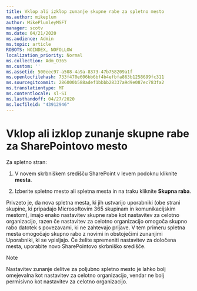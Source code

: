 ```yaml
---
title: Vklop ali izklop zunanje skupne rabe za spletno mesto
ms.author: mikeplum
author: MikePlumleyMSFT
manager: scotv
ms.date: 04/21/2020
ms.audience: Admin
ms.topic: article
ROBOTS: NOINDEX, NOFOLLOW
localization_priority: Normal
ms.collection: Adm_O365
ms.custom: ''
ms.assetid: 500eec97-a508-4a9a-8373-47b758209a1f
ms.openlocfilehash: 733f470e606bb6bf4b4efbfa863b1258699fc311
ms.sourcegitcommit: 286000b588adef1bbbb28337a9d9e087ec783fa2
ms.translationtype: MT
ms.contentlocale: sl-SI
ms.lasthandoff: 04/27/2020
ms.locfileid: "43912946"
---
```

# <a name="turn-external-sharing-on-or-off-for-a-sharepoint-site"></a>Vklop ali izklop zunanje skupne rabe za SharePointovo mesto

Za spletno stran:
  
1. V novem skrbniškem središču SharePoint v levem podoknu kliknite **mesta**.
    
2. Izberite spletno mesto ali spletna mesta in na traku kliknite **Skupna raba**.
    
Privzeto je, da nova spletna mesta, ki jih ustvarijo uporabniki (obe strani skupine, ki pripadajo Microsoftovim 365 skupinam in komunikacijskim mestom), imajo enako nastavitev skupne rabe kot nastavitev za celotno organizacijo, razen če nastavitev za celotno organizacijo omogoča skupno rabo datotek s povezavami, ki ne zahtevajo prijave. V tem primeru spletna mesta omogočajo skupno rabo z novimi in obstoječimi zunanjimi Uporabniki, ki se vpisljajo. Če želite spremeniti nastavitev za določena mesta, uporabite novo SharePointovo skrbniško središče.
  
> [!NOTE]
> Nastavitev zunanje delitve za poljubno spletno mesto je lahko bolj omejevalna kot nastavitev za celotno organizacijo, vendar ne bolj permisivno kot nastavitev za celotno organizacijo. 
  

